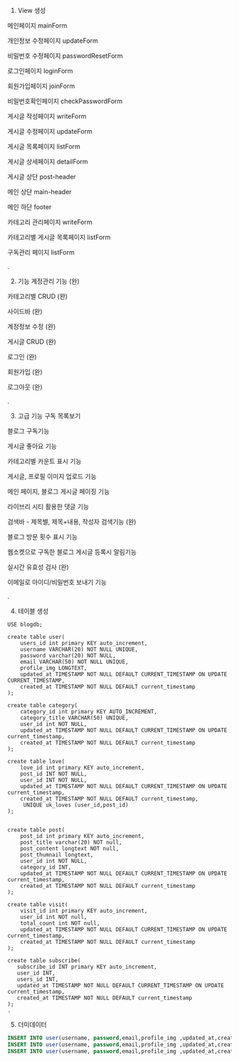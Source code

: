 1. View 생성

메인페이지 mainForm

개인정보 수정페이지 updateForm

비밀번호 수정페이지 passwordResetForm

로그인페이지 loginForm

회원가입페이지 joinForm

비밀번호확인페이지 checkPasswordForm

게시글 작성페이지 writeForm

게시글 수정페이지 updateForm

게시글 목록페이지 listForm

게시글 상세페이지 detailForm

게시글 상단 post-header

메인 상단 main-header

메인 하단 footer

카테고리 관리페이지 writeForm

카테고리별 게시글 목록페이지 listForm

구독관리 페이지 listForm

.

2. 기능
계정관리 기능 (완)

카테고리별 CRUD (완)

사이드바 (완)

계정정보 수정 (완)

게시글 CRUD (완)

로그인 (완)

회원가입 (완)

로그아웃 (완)

.

3. 고급 기능
구독 목록보기

블로그 구독기능 

게시글 좋아요 기능 

카테고리별 카운트 표시 기능 

게시글, 프로필 이미지 업로드 기능 

메인 페이지, 블로그 게시글 페이징 기능 

라이브리 시티 활용한 댓글 기능 

검색바 - 제목별, 제목+내용, 작성자 검색기능 (완)

블로그 방문 횟수 표시 기능

웹소켓으로 구독한 블로그 게시글 등록시 알림기능

실시간 유효성 검사 (완)

이메일로 아이디/비밀번호 보내기 기능 

.

4. 테이블 생성
```
USE blogdb;

create table user(
    users_id int primary KEY auto_increment,
    username VARCHAR(20) NOT NULL UNIQUE,
    password varchar(20) NOT NULL,
    email VARCHAR(50) NOT NULL UNIQUE,
    profile_img LONGTEXT,
    updated_at TIMESTAMP NOT NULL DEFAULT CURRENT_TIMESTAMP ON UPDATE CURRENT_TIMESTAMP,
    created_at TIMESTAMP NOT NULL DEFAULT current_timestamp
);

create table category(
    category_id int primary KEY AUTO_INCREMENT,
    category_title VARCHAR(50) UNIQUE,
    user_id int NOT NULL,
    updated_at TIMESTAMP NOT NULL DEFAULT CURRENT_TIMESTAMP ON UPDATE current_timestamp,
    created_at TIMESTAMP NOT NULL DEFAULT current_timestamp
);

create table love(
    love_id int primary KEY auto_increment,
    post_id INT NOT NULL,
    user_id INT NOT NULL,
    updated_at TIMESTAMP NOT NULL DEFAULT CURRENT_TIMESTAMP ON UPDATE current_timestamp,
    created_at TIMESTAMP NOT NULL DEFAULT current_timestamp,
     UNIQUE uk_loves (user_id,post_id)
);


create table post(
    post_id int primary KEY auto_increment,
    post_title varchar(20) NOT null,
    post_content longtext NOT null,
    post_thumnail longtext,
    user_id int NOT NULL,
    category_id INT,
    updated_at TIMESTAMP NOT NULL DEFAULT CURRENT_TIMESTAMP ON UPDATE current_timestamp,
    created_at TIMESTAMP NOT NULL DEFAULT current_timestamp
);

create table visit(
    visit_id int primary KEY auto_increment,
    user_id int NOT null,
    total_count int NOT null,
    updated_at TIMESTAMP NOT NULL DEFAULT CURRENT_TIMESTAMP ON UPDATE current_timestamp,
    created_at TIMESTAMP NOT NULL DEFAULT current_timestamp
);

create table subscribe(
   subscribe_id INT primary KEY auto_increment,
   user_id INT,
   users_id INT,
   updated_at TIMESTAMP NOT NULL DEFAULT CURRENT_TIMESTAMP ON UPDATE current_timestamp,
   created_at TIMESTAMP NOT NULL DEFAULT current_timestamp
);
.
```

5. 더미데이터

```sql
INSERT INTO user(username, password,email,profile_img ,updated_at,created_at) VALUES('ssar','1234','ssar@nate.com','testimg1',NOW(), NOW());
INSERT INTO user(username, password,email,profile_img ,updated_at,created_at) VALUES('cos','1234','cos@nate.com','testimg2',NOW(), NOW());
INSERT INTO user(username, password,email,profile_img ,updated_at,created_at) VALUES('tan','1234','tan@nate.com','testimg3',NOW(), NOW());

```
